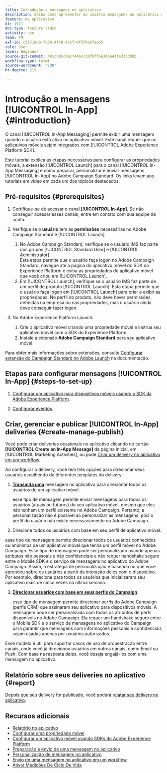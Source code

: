 ```yaml
---
title: Introdução a mensagens no aplicativo
description: Saiba como apresentar ao usuário mensagens no aplicativo contextualmente relevantes, em resposta ao comportamento em tempo real de um cliente no aplicativo móvel.
feature: No aplicativo
kt: 1911
doc-type: feature video
activity: use
team: TM
exl-id: c51716eb-7239-4fc0-9ccf-9f5f0a5fae65
role: User
level: Beginner
source-git-commit: 481cbdcc9ac7446cc36fbff6e3d6e43fe333d30b
workflow-type: tm+mt
source-wordcount: '730'
ht-degree: 21%

---
```


# Introdução a mensagens [!UICONTROL In-App] {#introduction}

O canal [!UICONTROL In-App Messaging] permite exibir uma mensagem quando o usuário está ativo no aplicativo móvel. Este canal requer que os aplicativos móveis sejam integrados com [!UICONTROL Adobe Experience Platform SDK].

Este tutorial explica as etapas necessárias para configurar as propriedades móveis, a extensão [!UICONTROL Launch] para o canal [!UICONTROL In-App Messaging] e como preparar, personalizar e enviar mensagens [!UICONTROL In-App] no Adobe Campaign Standard. Os links levam aos tutoriais em vídeo em cada um dos tópicos destacados.

## Pré-requisitos {#prerequisites}

1. Certifique-se de acessar o canal **[!UICONTROL In-App]**. Se não conseguir acessar esses canais, entre em contato com sua equipe de conta.
2. Verifique se o **usuário** tem as **permissões** necessárias no Adobe Campaign Standard e [!UICONTROL Launch].

   1. No Adobe Campaign Standard, verifique se o usuário IMS faz parte dos grupos [!UICONTROL Standard User] e [!UICONTROL Administrator].\
      Esta etapa permite que o usuário faça logon no Adobe Campaign Standard, navegue até a página do aplicativo móvel do SDK do Experience Platform e exiba as propriedades do aplicativo móvel que você criou em [!UICONTROL Launch].
   2. Em [!UICONTROL Launch], verifique se o usuário IMS faz parte de um perfil de produto [!UICONTROL Launch]. Esta etapa permite que o usuário faça logon em [!UICONTROL Launch] para criar e exibir as propriedades. No perfil do produto, não deve haver permissões definidas na empresa ou nas propriedades, mas o usuário ainda deve conseguir fazer logon.

3. No Adobe Experience Platform Launch:

   1. Crie o aplicativo móvel criando uma propriedade móvel e instrua seu aplicativo móvel com o SDK do Experience Platform.
   2. Instale a extensão **Adobe Campaign Standard** para seu aplicativo móvel.

Para obter mais informações sobre extensões, consulte [Configurar extensão do Campaign Standard no Adobe Launch](https://aep-sdks.gitbook.io/docs/using-mobile-extensions/adobe-campaign-standard) na documentação.

## Etapas para configurar mensagens [!UICONTROL In-App] {#steps-to-set-up}

1. [Configurar um aplicativo para dispositivos móveis usando o SDK da Adobe Experience Platform](/help/communication-channels/mobile/configure-mobile-apps-using-aep-sdk.md).

2. [Configurar eventos](/help/communication-channels/mobile/in-app/configure-events.md).

## Criar, gerenciar e publicar [!UICONTROL In-App] deliveries {#create-manage-publish}

Você pode criar deliveries ocasionais no aplicativo clicando no cartão **[!UICONTROL Create an In-App Message]** da página inicial, em [!UICONTROL Marketing Activities], ou pode [Criar um delivery no aplicativo em um workflow](/help/communication-channels/mobile/in-app/in-app-activity.md).

Ao configurar o delivery, você tem três opções para direcionar seus usuários escolhendo de diferentes templates do delivery:

1. [**Transmita uma**](/help/communication-channels/mobile/in-app/broadcast-in-app-message.md) mensagem no aplicativo para direcionar todos os usuários de um aplicativo móvel.

   esse tipo de mensagem permite enviar mensagens para todos os usuários (atuais ou futuros) do seu aplicativo móvel, mesmo que eles não tenham um perfil existente no Adobe Campaign. Portanto, a personalização não é possível ao personalizar as mensagens, pois o perfil do usuário não existe necessariamente no Adobe Campaign.

2. Direcione todos os usuários com base em seu perfil de aplicativo móvel.

esse tipo de mensagem permite direcionar todos os usuários conhecidos ou anônimos de um aplicativo móvel que tenha um perfil móvel no Adobe Campaign. Esse tipo de mensagem pode ser personalizado usando apenas atributos não pessoais e não confidenciais e não requer handshake seguro entre o Mobile SDK e o serviço de mensagens no aplicativo do Adobe Campaign. Assim, a estratégia de personalização é baseada no que você aprendeu sobre os usuários a partir da interação deles com o dispositivo. Por exemplo, direcione para todos os usuários que inicializaram seu aplicativo mais de cinco vezes na última semana.

3. [**Direcionar usuários com base em seus perfis do Campaign**](/help/communication-channels/mobile/in-app/target-users-based-on-campaign-profile.md).

   esse tipo de mensagem permite direcionar perfis do Adobe Campaign (perfis CRM) que assinaram seu aplicativo para dispositivos móveis. A mensagem pode ser personalizada com todos os atributos de perfil disponíveis no Adobe Campaign. Ela requer um handshake seguro entre o Mobile SDK e o serviço de mensagens no aplicativo do Campaign para garantir que mensagens com informações pessoais e confidenciais sejam usadas apenas por usuários autorizados.

Esse modelo é útil para suportar casos de uso de orquestração entre canais, onde você já direcionou usuários em outros canais, como Email ou Push. Com base na resposta deles, você deseja engajá-los com uma mensagem no aplicativo.

## Relatório sobre seus deliveries no aplicativo {#report}

Depois que seu delivery for publicado, você poderá [relatar seu delivery no aplicativo](/help/communication-channels/mobile/in-app/in-app-reporting.md).

## Recursos adicionais

* [Relatório no aplicativo](https://experienceleague.adobe.com/docs/campaign-standard/using/reporting/list-of-reports/in-app-report.html?lang=en)
* [Configurar uma propriedade móvel](https://aep-sdks.gitbook.io/docs/getting-started/create-a-mobile-property)
* [Configurar um aplicativo móvel usando SDKs do Adobe Experience Platform](https://experienceleague.adobe.com/docs/campaign-standard/using/administrating/configuring-channels/configuring-a-mobile-application.html?lang=en)
* [Preparação e envio de uma mensagem no aplicativo](https://experienceleague.adobe.com/docs/campaign-standard/using/communication-channels/in-app-messaging/preparing-and-sending-an-in-app-message.html?lang=en)
* [Personalização de mensagem no aplicativo](https://experienceleague.adobe.com/docs/campaign-standard/using/communication-channels/in-app-messaging/customizing-an-in-app-message.html?lang=en)
* [Envio de uma mensagem no aplicativo em um workflow](https://experienceleague.adobe.com/docs/campaign-standard/using/managing-processes-and-data/channel-activities/in-app-delivery.html?lang=en)
* [Ativar Medições De Ciclo De Vida](https://aep-sdks.gitbook.io/docs/getting-started/initialize-the-sdk#enable-lifecycle-metrics)
